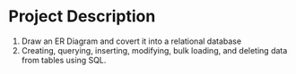 # Project Description
1. Draw an ER Diagram and covert it into a relational database
2. Creating, querying, inserting, modifying, bulk loading, and deleting data from tables using SQL.

